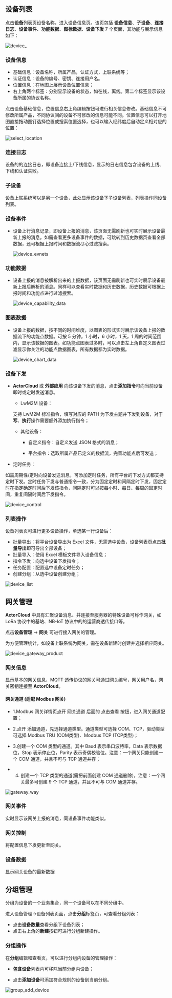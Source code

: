 ## 设备列表

点击**设备**列表页设备名称，进入设备信息页。该页包括
**设备信息**、**子设备**、**连接日志**、**设备事件**、**功能数据**、**图标数据**、**设备下发** 7 个页面，其功能与展示信息如下：

![device_](_assets/device_.png)



### 设备信息

- 基础信息：设备名称，所属产品，认证方式，上联系统等；
- 认证信息：设备的编号、密钥、连接用户名。
- 位置信息：在地图上展示设备位置信息；
- 右上角两个标签：分别显示设备的状态，如在线，离线。第二个标签显示该设备所属的协议名称。

点击设备基础信息，位置信息右上角编辑按钮可进行相关信息修改。基础信息不可修改所属产品，不同协议间的设备不可修改的信息可能不同。位置信息可以打开地图直接拖动图钉选择位置或搜索位置选择，也可以输入经纬度后自动定义相对应的位置：

![select_location](_assets/select_location.png)


### 连接日志

设备的的连接日志，即设备连接上/下线信息，显示的日志信息包含设备的上线、下线和认证失败。


### 子设备

设备上联系统可以是另一个设备，此处显示该设备下子设备列表，列表操作同设备列表。



### 设备事件

- 设备上行消息记录，即设备上报的消息，该页面无需刷新也可实时展示设备最新上报的消息。如需查看更多设备事件的数据，可跳转到历史数据页查看全部数据，还可根据上报时间和数据流尽心过滤搜索。

  ![device_evnets](_assets/device_evnets.png)


### 功能数据

- 设备上报的消息被解析出来的上报数据，该页面无需刷新也可实时展示设备最新上报后解析的消息。同样可以查看实时数据和历史数据，历史数据可根据上报时间和功能点进行过滤搜索。

  ![device_capability_data](_assets/device_capability_data.png)


### 图表数据

- 设备上报的数据，按不同的时间维度，以图表的形式实时展示该设备上报的数据流下的功能点数据。可按 5 分钟，1 小时，6 小时，1 天，1 周的时间范围内，显示该数据的图表。如功能点图表过多时，可以点击左上角自定义图表过滤显示你关注的功能点数据图表，所有数据都为实时数据。

  ![device_chart_data](_assets/device_chart_data.png)


### 设备下发

- **ActorCloud** 或 **外部应用** 向该设备下发的消息，点击**添加指令**可向当前设备即时或定时发送消息。

  - LwM2M 设备：
  
  支持 LwM2M 标准指令，填写对应的 PATH 为下发主题并下发到设备，对于**写**、**执行**操作需要额外添加执行指令；
  
  - 其他设备：
  
    - 自定义指令：自定义发送 JSON 格式的消息；

    - 平台指令：选取所属产品已定义的数据流，完善功能点后可发送；

- 定时任务：

如需周期性/定时向设备发送消息，可添加定时任务，所有平台的下发方式都支持定时下发。定时任务下发与普通指令一致，分为固定定时和间隔定时下发，固定定时在指定确定时间后下发该指令，间隔定时可以按每小时、每日、每周的固定时间，重复间隔时间后下发指令。

![device_control](_assets/device_control.png)

### 列表操作

设备列表页可进行更多设备操作，单选某一行设备后：

- 批量导出：将平台设备导出为 Excel 文件，无需选中设备，设备列表页点击**批量导出**即可导出全部设备；
- 批量导入：使用 Excel 模板文件导入设备信息；
- 指令下发：向选中设备下发指令；
- 任务配置：配置选中设备定时任务；
- 创建分组：从选中设备创建分组；



![device_list](_assets/device_list.png)



## 网关管理

**ActorCloud** 中具有汇聚设备消息、并连接至服务器的特殊设备可称作网关，如 LoRa 协议中的基站、NB-IoT 协议中的的运营商透传接口等。

点击**设备管理** -> **网关** 可进行接入网关的管理。

为方便管理统计，如设备上联系统为网关，需在设备新建时创建并选择相应网关。

![device_gateway_product](_assets/device_gateway_product.png)



### 网关信息

显示基本的网关信息，MQTT 透传协议的网关可通过网关编号，网关用户名，网关密钥连接至 **ActorCloud**。




#### 网关通道 (适配 Modbus 网关)

- 1.Modbus 网关详情页点开 网关通道 后面的 点击查看 按钮，进入网关通道配置；

- 2.点开 添加通道，先选择通道类型。通道类型可选择 COM、TCP，驱动类型可选择 Modbus TRU (COM类型)、Modbus TCP (TCP类型)；

- 3.创建一个 COM 类型的通道。其中 Baud 表示串口波特率，Data 表示数据位，Stop 表示停止位，Parity 表示奇偶校验位。注意：一个网关只能创建一个 COM 通道，并且不可与 TCP 通道并存；

- 4. 创建一个 TCP 类型的通道(需把前面创建 COM 通道删除)，注意：一个网关最多可创建 9 个 TCP 通道，并且不可与 COM 通道并存。



![gateway_way](_assets/gateway_way.png)



### 网关事件

实时显示该网关上报的消息，同设备事件功能类似。



### 网关控制

将配置信息下发更新至网关。



### 设备数据

显示网关设备的最新数据






## 分组管理

分组为设备的一个业务集合，同一个设备可以在不同分组中。

进入设备管理->设备列表页面，点击**分组**标签页，可查看分组列表：

- 点击**设备数量**查看分组下设备列表；
- 点击右上角的**新建**按钮可进行分组新建操作。




### 分组操作

在**分组**编辑和查看页，可以进行分组内设备的管理操作：

- **包含设备**列表内可移除当前分组内设备；

- 点击**添加设备**可添加符合规则的设备到当前分组。

  

![group_add_device](_assets/group_add_device.png)

